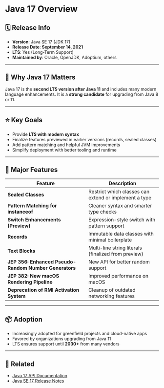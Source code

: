 # Java 17 Overview

## 🗓️ Release Info

- **Version**: Java SE 17 (JDK 17)
- **Release Date**: **September 14, 2021**
- **LTS**: Yes (Long-Term Support)
- **Maintained by**: Oracle, OpenJDK, Adoptium, others

---

## 🚀 Why Java 17 Matters

Java 17 is the **second LTS version after Java 11** and includes many modern language enhancements. It is a **strong candidate** for upgrading from Java 8 or 11.

---

## ⭐ Key Goals

- Provide **LTS with modern syntax**
- Finalize features previewed in earlier versions (records, sealed classes)
- Add pattern matching and helpful JVM improvements
- Simplify deployment with better tooling and runtime

---

## 🧩 Major Features

| Feature                                               | Description                                           |
| ----------------------------------------------------- | ----------------------------------------------------- |
| **Sealed Classes**                                    | Restrict which classes can extend or implement a type |
| **Pattern Matching for instanceof**                   | Cleaner syntax and smarter type checks                |
| **Switch Enhancements (Preview)**                     | Expression-style switch with pattern support          |
| **Records**                                           | Immutable data classes with minimal boilerplate       |
| **Text Blocks**                                       | Multi-line string literals (finalized from preview)   |
| **JEP 356: Enhanced Pseudo-Random Number Generators** | New API for better random support                     |
| **JEP 382: New macOS Rendering Pipeline**             | Improved performance on macOS                         |
| **Deprecation of RMI Activation System**              | Cleanup of outdated networking features               |

---

## 📦 Adoption

- Increasingly adopted for greenfield projects and cloud-native apps
- Favored by organizations upgrading from Java 11
- LTS ensures support until **2030+** from many vendors

---

## 🔗 Related

- [Java 17 API Documentation](https://docs.oracle.com/en/java/javase/17/docs/api/)
- [Java SE 17 Release Notes](https://www.oracle.com/java/technologies/javase/jdk17-relnotes.html)
